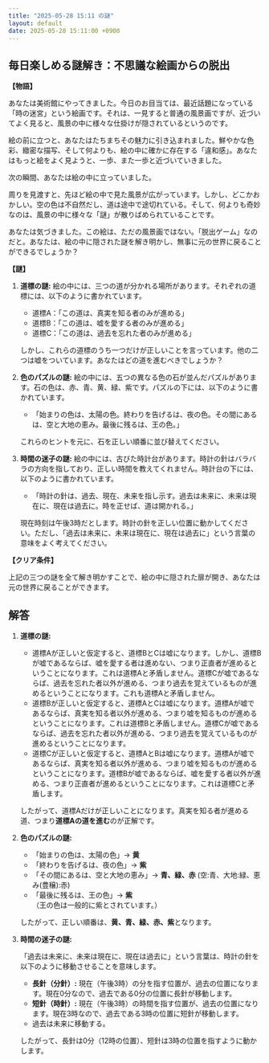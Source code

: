 ```yaml
---
title: "2025-05-28 15:11 の謎"
layout: default
date: 2025-05-28 15:11:00 +0900
---
```

## 毎日楽しめる謎解き：不思議な絵画からの脱出

**【物語】**

あなたは美術館にやってきました。今日のお目当ては、最近話題になっている「時の迷宮」という絵画です。それは、一見すると普通の風景画ですが、近づいてよく見ると、風景の中に様々な仕掛けが隠されているというのです。

絵の前に立つと、あなたはたちまちその魅力に引き込まれました。鮮やかな色彩、緻密な描写、そして何よりも、絵の中に確かに存在する「違和感」。あなたはもっと絵をよく見ようと、一歩、また一歩と近づいていきました。

次の瞬間、あなたは絵の中に立っていました。

周りを見渡すと、先ほど絵の中で見た風景が広がっています。しかし、どこかおかしい。空の色は不自然だし、道は途中で途切れている。そして、何よりも奇妙なのは、風景の中に様々な「謎」が散りばめられていることです。

あなたは気づきました。この絵は、ただの風景画ではない。「脱出ゲーム」なのだと。あなたは、絵の中に隠された謎を解き明かし、無事に元の世界に戻ることができるでしょうか？

**【謎】**

1.  **道標の謎:** 絵の中には、三つの道が分かれる場所があります。それぞれの道標には、以下のように書かれています。

    *   道標A：「この道は、真実を知る者のみが進める」
    *   道標B：「この道は、嘘を愛する者のみが進める」
    *   道標C：「この道は、過去を忘れた者のみが進める」

    しかし、これらの道標のうち一つだけが正しいことを言っています。他の二つは嘘をついています。あなたはどの道を進むべきでしょうか？

2.  **色のパズルの謎:** 絵の中には、五つの異なる色の石が並んだパズルがあります。石の色は、赤、青、黄、緑、紫です。パズルの下には、以下のように書かれています。

    *   「始まりの色は、太陽の色。終わりを告げるは、夜の色。その間にあるは、空と大地の恵み。最後に残るは、王の色。」

    これらのヒントを元に、石を正しい順番に並び替えてください。

3.  **時間の迷子の謎:** 絵の中には、古びた時計台があります。時計の針はバラバラの方向を指しており、正しい時間を教えてくれません。時計台の下には、以下のように書かれています。

    *   「時計の針は、過去、現在、未来を指し示す。過去は未来に、未来は現在に、現在は過去に。時を正せば、道は開かれる。」

    現在時刻は午後3時だとします。時計の針を正しい位置に動かしてください。ただし、「過去は未来に、未来は現在に、現在は過去に」という言葉の意味をよく考えてください。

**【クリア条件】**

上記の三つの謎を全て解き明かすことで、絵の中に隠された扉が開き、あなたは元の世界に戻ることができます。

## 解答

1.  **道標の謎:**
    *   道標Aが正しいと仮定すると、道標BとCは嘘になります。しかし、道標Bが嘘であるならば、嘘を愛する者は進めない、つまり正直者が進めるということになります。これは道標Aと矛盾しません。道標Cが嘘であるならば、過去を忘れた者以外が進める、つまり過去を覚えているものが進めるということになります。これも道標Aと矛盾しません。
    *   道標Bが正しいと仮定すると、道標AとCは嘘になります。道標Aが嘘であるならば、真実を知る者以外が進める、つまり嘘を知るものが進めるということになります。これは道標Bと矛盾しません。道標Cが嘘であるならば、過去を忘れた者以外が進める、つまり過去を覚えているものが進めるということになります。
    *   道標Cが正しいと仮定すると、道標AとBは嘘になります。道標Aが嘘であるならば、真実を知る者以外が進める、つまり嘘を知るものが進めるということになります。道標Bが嘘であるならば、嘘を愛する者以外が進める、つまり正直者が進めるということになります。これは道標Cと矛盾します。

    したがって、道標Aだけが正しいことになります。真実を知る者が進める道、つまり**道標Aの道を進む**のが正解です。

2.  **色のパズルの謎:**

    *   「始まりの色は、太陽の色」→ **黄**
    *   「終わりを告げるは、夜の色」→ **紫**
    *   「その間にあるは、空と大地の恵み」→ **青、緑、赤** (空:青、大地:緑、恵み(豊穣):赤)
    *   「最後に残るは、王の色」→ **紫**（王の色は一般的に紫とされています。）

    したがって、正しい順番は、**黄、青、緑、赤、紫**となります。

3.  **時間の迷子の謎:**

    「過去は未来に、未来は現在に、現在は過去に」という言葉は、時計の針を以下のように移動させることを意味します。

    *   **長針（分針）:** 現在（午後3時）の分を指す位置が、過去の位置になります。現在0分なので、過去である0分の位置に長針が移動します。
    *   **短針（時針）:** 現在（午後3時）の時間を指す位置が、過去の位置になります。現在3時なので、過去である3時の位置に短針が移動します。
    *   過去は未来に移動する。

    したがって、長針は0分（12時の位置）、短針は3時の位置を指すように動かします。
